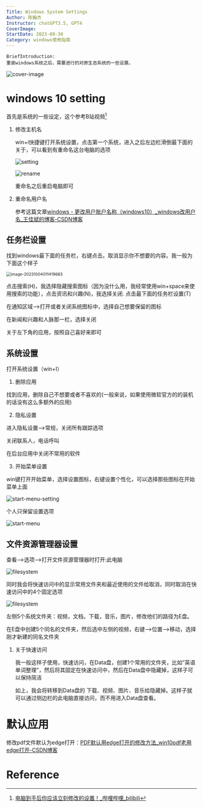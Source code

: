 ```yaml
---
Title: Windows System Settings
Author: 陈翰杰
Instructor: chatGPT3.5, GPT4
CoverImage:
StartDate: 2023-09-30
Category: windows使用指南
---
```


```
BriefIntroduction:
重装windows系统之后，需要进行的对原生态系统的一些设置。
```

<!-- split -->

![cover-image](./waitting)

# windows 10 setting

首先是系统的一些设定，这个参考B站视频[^Bilibili]

1. 修改主机名

   win+i快捷键打开系统设置，点击第一个系统，进入之后左边栏滑倒最下面的关于，可以看到有重命名这台电脑的选项

   ![setting](./images/setting.png)

   ![rename](./images/rename.png)

   重命名之后重启电脑即可

2. 重命名用户名

   参考这篇文章[windows - 更改用户账户名称（windows10）_windows改用户名_王佳斌的博客-CSDN博客](https://blog.csdn.net/weixin_44198965/article/details/115689689)

## 任务栏设置

找到windows最下面的任务栏，右键点击。取消显示你不想要的内容。我一般为下面这个样子

<img src="E:\Personal_Article\Windows10-setting\images\TaskBar.png" alt="image-20231004011419683" style="zoom:75%;" />

点击搜索(H)，我选择隐藏搜索图标（因为没什么用，我经常使用win+space来使用搜索的功能），点击资讯和兴趣(N)，我选择关闭. 点击最下面的任务栏设置(T)

在通知区域-->打开或者关闭系统图标中，选择自己想要保留的图标

在新闻和兴趣和人脉那一栏，选择关闭

关于左下角的应用，按照自己喜好来即可

## 系统设置

打开系统设置（win+I）

1. 删除应用

找到应用，删除自己不想要或者不喜欢的(一般来说，如果使用微软官方的的装机的话没有这么多额外的应用)

2. 隐私设置

进入隐私设置-->常规，关闭所有跟踪选项

关闭联系人，电话呼叫

在后台应用中关闭不常用的软件

3. 开始菜单设置

win键打开开始菜单，选择设置图标，右键设置个性化，可以选择那些图标在开始菜单上面

![start-menu-setting](./images/start-menu-setting.png)

个人只保留设置选项

![start-menu](./images/start-menu-setting-1.png)

## 文件资源管理器设置

查看-->选项-->打开文件资源管理器时打开:此电脑

![filesystem](./images/filesystem-setting-0.png)

同时我会将快速访问中的显示常用文件夹和最近使用的文件给取消，同时取消在快速访问中的4个固定选项

![filesystem](./images/filesystem-setting-1.png)

左侧5个系统文件夹：视频，文档，下载，音乐，图片，修改他们的路径为E盘。

在E盘中创建5个同名的文件夹，然后选中左侧的视频，右键-->位置-->移动，选择刚才新建的同名文件夹

1. 关于快速访问

   我一般这样子使用，快速访问，在Data盘，创建1个常用的文件夹，比如“英语单词整理”，然后将其固定在快速访问中，然后在Data盘中隐藏掉，这样子可以保持简洁

   如上，我会将转移到Data盘的 下载、视频、图片、音乐给隐藏掉。这样子就可以通过侧边栏的此电脑直接访问，而不用进入Data盘查看。

# 默认应用

修改pdf文件默认为edge打开：[PDF默认用edge打开的修改方法_win10pdf老用edge打开-CSDN博客](https://blog.csdn.net/nofall_bird/article/details/138244710)

# Reference

[^Bilibili]: [电脑到手后你应该立刻修改的设置！_哔哩哔哩_bilibili](https://www.bilibili.com/video/BV1am4y1R7pi/?spm_id_from=333.880.my_history.page.click&vd_source=617c4a2b4e326fc6b6269aada0d25986)
